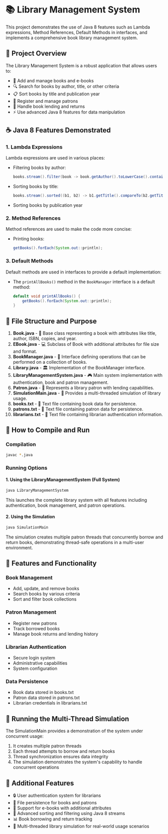 # 📚 Library Management System

This project demonstrates the use of Java 8 features such as Lambda expressions, Method References, Default Methods in interfaces, and implements a comprehensive book library management system.

## 🌟 Project Overview

The Library Management System is a robust application that allows users to:

- 📖 Add and manage books and e-books
- 🔍 Search for books by author, title, or other criteria
- 📋 Sort books by title and publication year
- 👤 Register and manage patrons
- 🔄 Handle book lending and returns
- ⚡ Use advanced Java 8 features for data manipulation

## ☕ Java 8 Features Demonstrated

### 1. Lambda Expressions

Lambda expressions are used in various places:

- Filtering books by author: 
  ```java
  books.stream().filter(book -> book.getAuthor().toLowerCase().contains(author.toLowerCase()))
  ```

- Sorting books by title: 
  ```java
  books.stream().sorted((b1, b2) -> b1.getTitle().compareTo(b2.getTitle()))
  ```

- Sorting books by publication year

### 2. Method References

Method references are used to make the code more concise:

- Printing books: 
  ```java
  getBooks().forEach(System.out::println);
  ```

### 3. Default Methods

Default methods are used in interfaces to provide a default implementation:

- The `printAllBooks()` method in the `BookManager` interface is a default method:
  ```java
  default void printAllBooks() {
      getBooks().forEach(System.out::println);
  }
  ```

## 📁 File Structure and Purpose

1. **Book.java** - 📕 Base class representing a book with attributes like title, author, ISBN, copies, and year.
2. **EBook.java** - 💻 Subclass of Book with additional attributes for file size and format.
3. **BookManager.java** - 🧩 Interface defining operations that can be performed on a collection of books.
4. **Library.java** - 🏛️ Implementation of the BookManager interface.
5. **LibraryManagementSystem.java** - 🎮 Main system implementation with authentication, book and patron management.
6. **Patron.java** - 👥 Represents a library patron with lending capabilities.
7. **SimulationMain.java** - 🔄 Provides a multi-threaded simulation of library usage.
8. **books.txt** - 📝 Text file containing book data for persistence.
9. **patrons.txt** - 📝 Text file containing patron data for persistence.
10. **librarians.txt** - 🔐 Text file containing librarian authentication information.

## 🚀 How to Compile and Run

### Compilation
```bash
javac *.java
```

### Running Options

#### 1. Using the LibraryManagementSystem (Full System)
```bash
java LibraryManagementSystem
```
This launches the complete library system with all features including authentication, book management, and patron operations.

#### 2. Using the Simulation
```bash
java SimulationMain
```
The simulation creates multiple patron threads that concurrently borrow and return books, demonstrating thread-safe operations in a multi-user environment.

## 🔧 Features and Functionality

### Book Management
- Add, update, and remove books
- Search books by various criteria
- Sort and filter book collections

### Patron Management
- Register new patrons
- Track borrowed books
- Manage book returns and lending history

### Librarian Authentication
- Secure login system
- Administrative capabilities
- System configuration

### Data Persistence
- Book data stored in books.txt
- Patron data stored in patrons.txt
- Librarian credentials in librarians.txt

## 🧪 Running the Multi-Thread Simulation

The SimulationMain provides a demonstration of the system under concurrent usage:

1. It creates multiple patron threads
2. Each thread attempts to borrow and return books
3. Thread synchronization ensures data integrity
4. The simulation demonstrates the system's capability to handle concurrent operations

## 📌 Additional Features

- 🔒 User authentication system for librarians
- 💾 File persistence for books and patrons
- 📱 Support for e-books with additional attributes
- 🔄 Advanced sorting and filtering using Java 8 streams
- 📊 Book borrowing and return tracking
- 🧵 Multi-threaded library simulation for real-world usage scenarios 